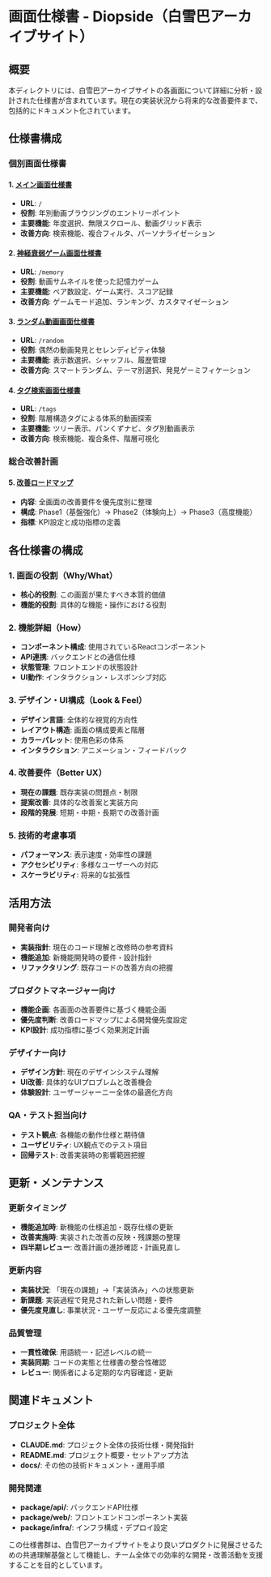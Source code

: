 # 画面仕様書 - Diopside（白雪巴アーカイブサイト）

## 概要

本ディレクトリには、白雪巴アーカイブサイトの各画面について詳細に分析・設計された仕様書が含まれています。現在の実装状況から将来的な改善要件まで、包括的にドキュメント化されています。

## 仕様書構成

### 個別画面仕様書

#### 1. [メイン画面仕様書](./main-screen.md)
- **URL**: `/`
- **役割**: 年別動画ブラウジングのエントリーポイント
- **主要機能**: 年度選択、無限スクロール、動画グリッド表示
- **改善方向**: 検索機能、複合フィルタ、パーソナライゼーション

#### 2. [神経衰弱ゲーム画面仕様書](./memory-game-screen.md)
- **URL**: `/memory`
- **役割**: 動画サムネイルを使った記憶力ゲーム
- **主要機能**: ペア数設定、ゲーム実行、スコア記録
- **改善方向**: ゲームモード追加、ランキング、カスタマイゼーション

#### 3. [ランダム動画画面仕様書](./random-video-screen.md)
- **URL**: `/random`
- **役割**: 偶然の動画発見とセレンディピティ体験
- **主要機能**: 表示数選択、シャッフル、履歴管理
- **改善方向**: スマートランダム、テーマ別選択、発見ゲーミフィケーション

#### 4. [タグ検索画面仕様書](./tag-search-screen.md)
- **URL**: `/tags`
- **役割**: 階層構造タグによる体系的動画探索
- **主要機能**: ツリー表示、パンくずナビ、タグ別動画表示
- **改善方向**: 検索機能、複合条件、階層可視化

### 総合改善計画

#### 5. [改善ロードマップ](./improvement-roadmap.md)
- **内容**: 全画面の改善要件を優先度別に整理
- **構成**: Phase1（基盤強化）→ Phase2（体験向上）→ Phase3（高度機能）
- **指標**: KPI設定と成功指標の定義

## 各仕様書の構成

### 1. 画面の役割（Why/What）
- **核心的役割**: この画面が果たすべき本質的価値
- **機能的役割**: 具体的な機能・操作における役割

### 2. 機能詳細（How）
- **コンポーネント構成**: 使用されているReactコンポーネント
- **API連携**: バックエンドとの通信仕様
- **状態管理**: フロントエンドの状態設計
- **UI動作**: インタラクション・レスポンシブ対応

### 3. デザイン・UI構成（Look & Feel）
- **デザイン言語**: 全体的な視覚的方向性
- **レイアウト構造**: 画面の構成要素と階層
- **カラーパレット**: 使用色彩の体系
- **インタラクション**: アニメーション・フィードバック

### 4. 改善要件（Better UX）
- **現在の課題**: 既存実装の問題点・制限
- **提案改善**: 具体的な改善案と実装方向
- **段階的発展**: 短期・中期・長期での改善計画

### 5. 技術的考慮事項
- **パフォーマンス**: 表示速度・効率性の課題
- **アクセシビリティ**: 多様なユーザーへの対応
- **スケーラビリティ**: 将来的な拡張性

## 活用方法

### 開発者向け
- **実装指針**: 現在のコード理解と改修時の参考資料
- **機能追加**: 新機能開発時の要件・設計指針
- **リファクタリング**: 既存コードの改善方向の把握

### プロダクトマネージャー向け
- **機能企画**: 各画面の改善要件に基づく機能企画
- **優先度判断**: 改善ロードマップによる開発優先度設定
- **KPI設計**: 成功指標に基づく効果測定計画

### デザイナー向け
- **デザイン方針**: 現在のデザインシステム理解
- **UI改善**: 具体的なUIプロブレムと改善機会
- **体験設計**: ユーザージャーニー全体の最適化方向

### QA・テスト担当向け
- **テスト観点**: 各機能の動作仕様と期待値
- **ユーザビリティ**: UX観点でのテスト項目
- **回帰テスト**: 改善実装時の影響範囲把握

## 更新・メンテナンス

### 更新タイミング
- **機能追加時**: 新機能の仕様追加・既存仕様の更新
- **改善実施時**: 実装された改善の反映・残課題の整理
- **四半期レビュー**: 改善計画の進捗確認・計画見直し

### 更新内容
- **実装状況**: 「現在の課題」→「実装済み」への状態更新
- **新課題**: 実装過程で発見された新しい問題・要件
- **優先度見直し**: 事業状況・ユーザー反応による優先度調整

### 品質管理
- **一貫性確保**: 用語統一・記述レベルの統一
- **実装同期**: コードの実態と仕様書の整合性確認
- **レビュー**: 関係者による定期的な内容確認・更新

## 関連ドキュメント

### プロジェクト全体
- **CLAUDE.md**: プロジェクト全体の技術仕様・開発指針
- **README.md**: プロジェクト概要・セットアップ方法
- **docs/**: その他の技術ドキュメント・運用手順

### 開発関連
- **package/api/**: バックエンドAPI仕様
- **package/web/**: フロントエンドコンポーネント実装
- **package/infra/**: インフラ構成・デプロイ設定

この仕様書群は、白雪巴アーカイブサイトをより良いプロダクトに発展させるための共通理解基盤として機能し、チーム全体での効率的な開発・改善活動を支援することを目的としています。
